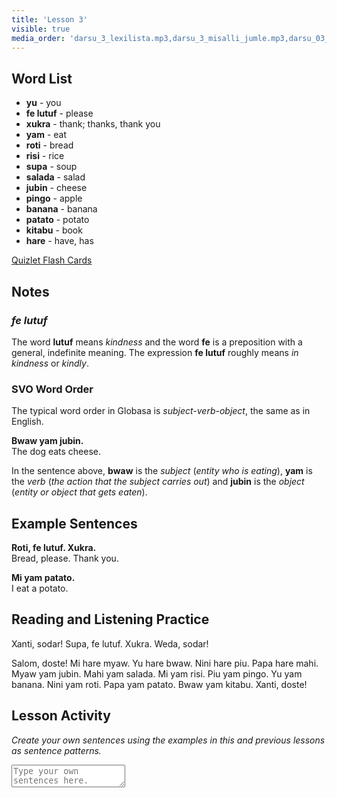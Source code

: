 ```yaml
---
title: 'Lesson 3'
visible: true
media_order: 'darsu_3_lexilista.mp3,darsu_3_misalli_jumle.mp3,darsu_03_doxoli_abyasa.mp3'
---
```


## Word List

* **yu** - you
* **fe lutuf** - please
* **xukra** - thank; thanks, thank you
* **yam** - eat
* **roti** - bread
* **risi** - rice
* **supa** - soup
* **salada** - salad
* **jubin** - cheese
* **pingo** - apple
* **banana** - banana
* **patato** - potato
* **kitabu** - book
* **hare** - have, has

[Quizlet Flash Cards](https://quizlet.com/556026318/globasa-101-lesson-3-flash-cards/)

## Notes
### _fe lutuf_

The word **lutuf** means _kindness_ and the word **fe** is a preposition with a general, indefinite meaning. The expression **fe lutuf** roughly means _in kindness_ or _kindly_.

### SVO Word Order 

The typical word order in Globasa is _subject-verb-object_, the same as in English.

**Bwaw yam jubin.**  
The dog eats cheese.

In the sentence above, **bwaw** is the _subject_ (_entity who is eating_), **yam** is the _verb_ (_the action that the subject carries out_) and **jubin** is the _object_ (_entity or object that gets eaten_).   
 
## Example Sentences

**Roti, fe lutuf. Xukra.**  
Bread, please. Thank you.

**Mi yam patato.**  
I eat a potato.

## Reading and Listening Practice

Xanti, sodar! Supa, fe lutuf. Xukra. Weda, sodar!

Salom, doste! Mi hare myaw. Yu hare bwaw. Nini hare piu. Papa hare mahi. Myaw yam jubin. Mahi yam salada. Mi yam risi. Piu yam pingo. Yu yam banana. Nini yam roti. Papa yam patato. Bwaw yam kitabu. Xanti, doste!

## Lesson Activity

_Create your own sentences using the examples in this and previous lessons as sentence patterns._

<textarea width="100%" spellcheck="false" placeholder="Type your own sentences here."></textarea>